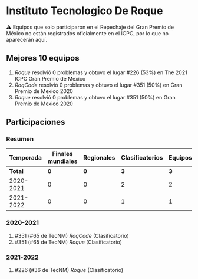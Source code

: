 # Instituto Tecnologico De Roque

:warning: Equipos que solo participaron en el Repechaje del Gran Premio de México no están registrados oficialmente en el ICPC, por lo que no aparecerán aquí.

## Mejores 10 equipos

1. _Roque_ resolvió 0 problemas y obtuvo el lugar #226 (53%) en The 2021 ICPC Gran Premio de Mexico
1. _RoqCode_ resolvió 0 problemas y obtuvo el lugar #351 (50%) en Gran Premio de Mexico 2020
1. _Roque_ resolvió 0 problemas y obtuvo el lugar #351 (50%) en Gran Premio de Mexico 2020

## Participaciones

### Resumen

| Temporada | Finales mundiales | Regionales | Clasificatorios | Equipos |
| --- | --- | --- | --- | --- |
| **Total** | **0** | **0** | **3** | **3** |
| 2020-2021 | 0 | 0 | 2 | 2 |
| 2021-2022 | 0 | 0 | 1 | 1 |

### 2020-2021

1. #351 (#65 de TecNM) _RoqCode_ (Clasificatorio)
1. #351 (#65 de TecNM) _Roque_ (Clasificatorio)

### 2021-2022

1. #226 (#36 de TecNM) _Roque_ (Clasificatorio)



